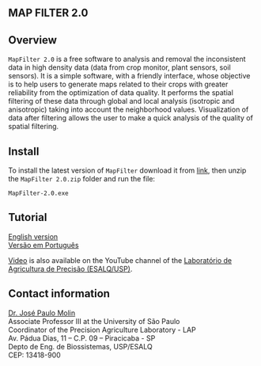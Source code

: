 ## MAP FILTER 2.0

## Overview

`MapFilter 2.0` is a free software to analysis and removal the inconsistent data in high density data (data from crop monitor, plant sensors, soil sensors). It is a simple software, with a friendly interface, whose objective is to help users to generate maps related to their crops with greater reliability from the optimization of data quality. It performs the spatial filtering of these data through global and local analysis (isotropic and anisotropic) taking into account the neighborhood values. Visualization of data after filtering allows the user to make a quick analysis of the quality of spatial filtering.

## Install

To install the latest version of `MapFilter` download it from [link]( https://www.agriculturadeprecisao.org.br/wp-content/uploads/2019/08/MapFilter-2.0.zip), then unzip the `MapFilter 2.0.zip` folder and run the file:
```
MapFilter-2.0.exe
```
## Tutorial

[English version](Tutorial/Tutorial_en.md)        
[Versão em Português](Tutorial/Tutorial_pt.md)

[Video](https://www.youtube.com/watch?v=7eFH_dt4OMw&t=23s) is also available on the YouTube channel of the [Laboratório de Agricultura de Precisão (ESALQ/USP)](https://www.youtube.com/channel/UCl6Lstj-l_1P8FHrpXKyAqA).

## Contact information

[Dr. José Paulo Molin](mailto:jpmolin@usp.br)  
Associate Professor III at the University of São Paulo  
Coordinator of the Precision Agriculture Laboratory - LAP    
Av. Pádua Dias, 11 – C.P. 09 – Piracicaba - SP    
Depto de Eng. de Biossistemas, USP/ESALQ    
CEP: 13418-900    
